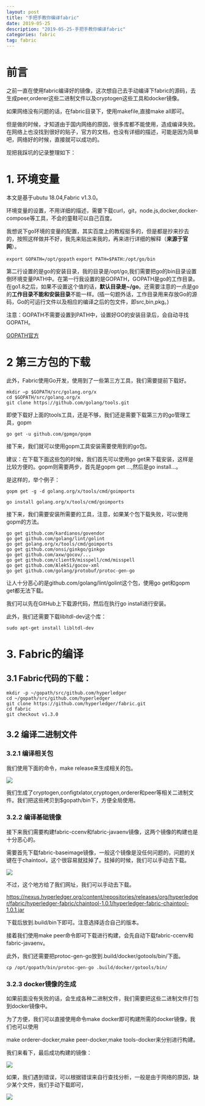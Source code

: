 ```yaml
---
layout: post
title: "手把手教你编译fabric"
date: 2019-05-25
description: "2019-05-25-手把手教你编译fabric"
categories: fabric
tag: fabric
---
```


# 前言

之前一直在使用fabric编译好的镜像，这次想自己去手动编译下fabric的源码，去生成peer,orderer这些二进制文件以及cryptogen这些工具和docker镜像。

如果网络没有问题的话，在fabric目录下，使用makefile,直接make all即可。

但是做的时候，才知道由于国内网络的原因，很多库都不能使用，造成编译失败。在网络上也没找到很好的贴子，官方的文档，也没有详细的描述，可能是因为简单吧，网络好的时候，直接就可以成功的。

现把我踩坑的记录整理如下：

# 1. 环境变量

本文是基于ubutu 18.04,Fabric v1.3.0。

环境变量的设置，不用详细的描述，需要下载curl，git，node.js,docker,docker-compose等工具，不会的童鞋可以自己百度。

我想说下go环境的变量的配置，其实百度上的教程挺多的，但是都是抄来抄去的，按照这样做并不好，我先来贴出来我的，再来进行详细的解释（**来源于官网**）。

`export GOPATH=/opt/gopath`
`export PATH=$PATH:/opt/go/bin`

第二行设置的是go的安装目录，我的目录是/opt/go,我们需要把go的bin目录设置倒环境变量PATH中。在第一行我设置的是GOPATH，GOPATH是go的工作目录。在go1.8之后，如果不设置这个值的话，**默认目录是~/go**。还需要注意的一点是go的**工作目录不能和安装目录**不能一样。(插一句题外话，工作目录用来存放Go的源码，Go的可运行文件以及相应的编译之后的包文件，即src,bin,pkg。)

注意：GOPATH不需要设置到PATH中，设置好GO的安装目录后，会自动寻找GOPATH。

[GOPATH官方](https://github.com/golang/go/wiki/SettingGOPATH)

# 2 第三方包的下载

此外，Fabric使用Go开发，使用到了一些第三方工具，我们需要提前下载好。

```shell
mkdir –p $GOPATH/src/golang.org/x
cd $GOPATH/src/golang.org/x
git clone https://github.com/golang/tools.git
```

即使下载好上面的tools工具，还是不够，我们还是需要下载第三方的go管理工具，gopm

    go get -u github.com/gpmgo/gopm
接下来，我们就可以使用gopm工具安装需要使用到的go包。

建议：在下载下面这些包的时候，我们首先可以使用go get来下载安装，这样是比较方便的。gopm则需要两步，首先是gopm get ...,然后是go install...。

是这样的，举个例子：

   `gopm get -g -d golang.org/x/tools/cmd/goimports`

   `go install golang.org/x/tools/cmd/goimports`

接下来，我们需要安装所需要的工具，注意，如果某个包下载失败，可以使用gopm的方法。

```
go get github.com/kardianos/govendor
go get github.com/golang/lint/golint
go get golang.org/x/tools/cmd/goimports
go get github.com/onsi/ginkgo/ginkgo
go get github.com/axw/gocov/...
go get github.com/client9/misspell/cmd/misspell
go get github.com/AlekSi/gocov-xml
go get github.com/golang/protobuf/protoc-gen-go
```

让人十分恶心的是github.com/golang/lint/golint这个包，使用go get和gopm get都无法下载。

我们可以先在GitHub上下载源代码，然后在执行go install进行安装。

此外，我们还需要下载libltdl-dev这个库：

```shell
sudo apt-get install libltdl-dev 
```

# 3. Fabric的编译

## 3.1 Fabric代码的下载：

```
mkdir -p ~/gopath/src/github.com/hyperledger 
cd ~/gopath/src/github.com/hyperledger 
git clone https://github.com/hyperledger/fabric.git
cd fabric
git checkout v1.3.0
```

## 3.2 编译二进制文件

### 3.2.1 编译相关包

我们使用下面的命令，make release来生成相关的包。

![](/images/posts/fabric/1358741-20190525160831481-1000041102.png)

我们生成了cryptogen,configtxlator,cryptogen,orderer和peer等相关二进制文件。我们把这些拷贝到$gopath/bin下，方便全局使用。

### 3.2.2 编译基础镜像

接下来我们需要构建fabric-ccenv和fabric-javaenv镜像，这两个镜像的构建也是十分恶心的。

需要首先下载fabric-baseimage镜像，一般这个镜像是没任何问题的，问题的关键在于chaintool，这个很容易就挂掉了。挂掉的时候，我们可以手动去下载。

![](/images/posts/fabric/1358741-20190525162340130-660365624.png)

不过，这个地方给了我们网址，我们可以手动去下载。

https://nexus.hyperledger.org/content/repositories/releases/org/hyperledger/fabric/hyperledger-fabric/chaintool-1.0.1/hyperledger-fabric-chaintool-1.0.1.jar

下载后放到.build/bin下即可。注意选择适合自己的版本。

接着我们使用make peer命令即可下载进行构建，会先自动下载fabric-ccenv和fabric-javaenv。

此外，我们还需要把protoc-gen-go放到.build/docker/gotools/bin/下面。

```
cp /opt/gopath/bin/protoc-gen-go .build/docker/gotools/bin/
```

### 3.2.3 docker镜像的生成

如果前面没有失败的话，会生成各种二进制文件，我们需要把这些二进制文件打包到docker镜像中。

为了方便，我们可以直接使用命令make docker即可构建所需的docker镜像，我们也可以使用

make orderer-docker,make peer-docker,make tools-docker来分别进行构建。

我们来看下，最后成功构建的镜像：

![](/images/posts/fabric/1358741-20190525163318691-122165656.png)

如果，我们遇到错误，可以根据错误来自行查找分析，一般是由于网络的原因，缺少某个文件，我们手动下载即可，

![](/images/posts/fabric/1358741-20190525161601684-793585247.png)









